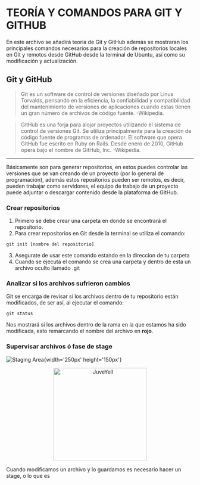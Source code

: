 # **TEORÍA Y COMANDOS PARA GIT Y GITHUB**

En este archivo se añadirá teoria de Git y GitHub además se mostraran los principales comandos necesarios para la creación de repositorios locales en Git y remotos desde GitHub desde la terminal de Ubuntu, así como su modificación y actualización.

## Git y GitHub

> Git es un software de control de versiones diseñado por Linus Torvalds, pensando en la eficiencia, la confiabilidad y compatibilidad del mantenimiento de versiones de aplicaciones cuando estas tienen un gran número de archivos de código fuente. -Wikipedia.
 
>GitHub es una forja para alojar proyectos utilizando el sistema de control de versiones Git. Se utiliza principalmente para la creación de código fuente de programas de ordenador. El software que opera GitHub fue escrito en Ruby on Rails. Desde enero de 2010, GitHub opera bajo el nombre de GitHub, Inc. -Wikipedia.
***
Básicamente son para generar repositorios, en estos puedes controlar las versiones que se van creando de un proyecto (por lo general de programación), además estos repositorios pueden ser remotos, es decir, pueden trabajar como servidores, el equipo de trabajo de un proyecto puede adjuntar o descargar contenido desde la plataforma de GitHub.



### Crear repositorios
1. Primero se debe crear una carpeta en donde se encontrará el repositorio.
2. Para crear repositorios en Git desde la terminal se utiliza el comando:
~~~
git init [nombre del repositorio]
~~~
3. Asegurate de usar este comando estando en la direccion de tu carpeta
4. Cuando se ejecuta el comando se crea una carpeta y dentro de esta un archivo oculto llamado .git

### Analizar si los archivos sufrieron cambios
Git se encarga de revisar si los archivos dentro de tu repositorio están modificados, de ser así, al ejecutar el comando:
~~~
git status
~~~
Nos mostrará si los archivos dentro de la rama en la que estamos ha sido modificada, esto remarcando el nombre del archivo en **rojo**.
### Supervisar archivos ó fase de stage

![Staging Area](https://git-scm.com/images/about/index1@2x.png){width='250px' height='150px'}

<div>
<p style = 'text-align:center;'>
<img src="https://git-scm.com/images/about/index1@2x.png" alt="JuveYell" width="250px">
</p>
</div>

Cuando modificamos un archivo y lo guardamos es necesario hacer un stage, o lo que es
